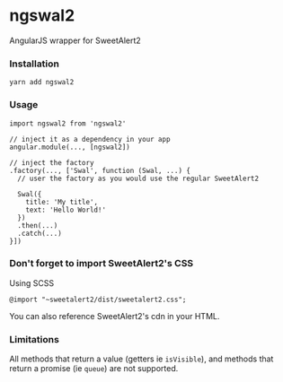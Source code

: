 # ngswal2
AngularJS wrapper for SweetAlert2

### Installation
```
yarn add ngswal2
```

### Usage

```
import ngswal2 from 'ngswal2'

// inject it as a dependency in your app
angular.module(..., [ngswal2])

// inject the factory
.factory(..., ['Swal', function (Swal, ...) {
  // user the factory as you would use the regular SweetAlert2
  
  Swal({
    title: 'My title',
    text: 'Hello World!'
  })
  .then(...)
  .catch(...)
}])
```

### Don't forget to import SweetAlert2's CSS
Using SCSS
```
@import "~sweetalert2/dist/sweetalert2.css";
```

You can also reference SweetAlert2's cdn in your HTML.


### Limitations
All methods that return a value (getters ie `isVisible`), and methods that return a promise (ie `queue`) are not supported.


